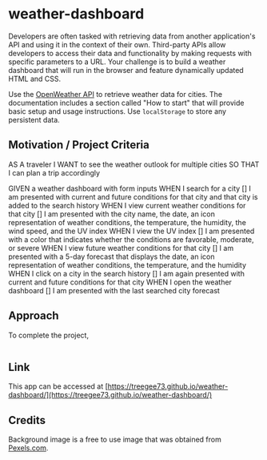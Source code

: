 # weather-dashboard

Developers are often tasked with retrieving data from another application's API and using it in the context of their own. Third-party APIs allow developers to access their data and functionality by making requests with specific parameters to a URL. Your challenge is to build a weather dashboard that will run in the browser and feature dynamically updated HTML and CSS.

Use the [OpenWeather API](https://openweathermap.org/api) to retrieve weather data for cities. The documentation includes a section called "How to start" that will provide basic setup and usage instructions. Use `localStorage` to store any persistent data.

## Motivation / Project Criteria

AS A traveler
I WANT to see the weather outlook for multiple cities
SO THAT I can plan a trip accordingly

GIVEN a weather dashboard with form inputs
WHEN I search for a city
[] I am presented with current and future conditions for that city and that city is added to the search history
WHEN I view current weather conditions for that city
[] I am presented with the city name, the date, an icon representation of weather conditions, the temperature, the humidity, the wind speed, and the UV index
WHEN I view the UV index
[] I am presented with a color that indicates whether the conditions are favorable, moderate, or severe
WHEN I view future weather conditions for that city
[] I am presented with a 5-day forecast that displays the date, an icon representation of weather conditions, the temperature, and the humidity
WHEN I click on a city in the search history
[] I am again presented with current and future conditions for that city
WHEN I open the weather dashboard
[] I am presented with the last searched city forecast

## Approach

To complete the project, 

<p><img src="assets/image.jpg" alt="" title=""></p>

## Link

This app can be accessed at [https://treegee73.github.io/weather-dashboard/](https://treegee73.github.io/weather-dashboard/)

## Credits
Background image is a free to use image that was obtained from [Pexels.com](https://www.pexels.com/).